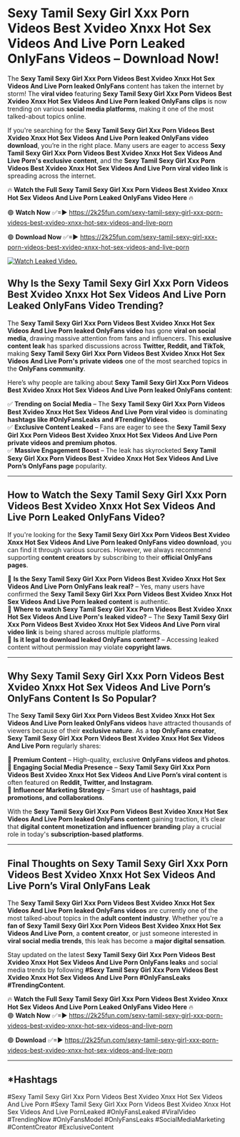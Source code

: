 # Sexy Tamil Sexy Girl Xxx Porn Videos Best Xvideo Xnxx Hot Sex Videos And Live Porn Leaked OnlyFans Videos – Download Now!

The **Sexy Tamil Sexy Girl Xxx Porn Videos Best Xvideo Xnxx Hot Sex Videos And Live Porn leaked OnlyFans** content has taken the internet by storm! The **viral video** featuring **Sexy Tamil Sexy Girl Xxx Porn Videos Best Xvideo Xnxx Hot Sex Videos And Live Porn leaked OnlyFans clips** is now trending on various **social media platforms**, making it one of the most talked-about topics online.  

If you're searching for the **Sexy Tamil Sexy Girl Xxx Porn Videos Best Xvideo Xnxx Hot Sex Videos And Live Porn leaked OnlyFans video download**, you’re in the right place. Many users are eager to access **Sexy Tamil Sexy Girl Xxx Porn Videos Best Xvideo Xnxx Hot Sex Videos And Live Porn's exclusive content**, and the **Sexy Tamil Sexy Girl Xxx Porn Videos Best Xvideo Xnxx Hot Sex Videos And Live Porn viral video link** is spreading across the internet.  

🔥 **Watch the Full Sexy Tamil Sexy Girl Xxx Porn Videos Best Xvideo Xnxx Hot Sex Videos And Live Porn Leaked OnlyFans Video Here** 🔥  

🟢 **Watch Now** ✅=► https://2k25fun.com/sexy-tamil-sexy-girl-xxx-porn-videos-best-xvideo-xnxx-hot-sex-videos-and-live-porn

🟢 **Download Now** ✅=► https://2k25fun.com/sexy-tamil-sexy-girl-xxx-porn-videos-best-xvideo-xnxx-hot-sex-videos-and-live-porn

[![Watch Leaked Video.](https://miro.medium.com/v2/resize:fit:828/format:webp/1*cilzJN44JGOrTw9NJCrNHA.gif "Watch Leaked Video")](https://2k25fun.com/sexy-tamil-sexy-girl-xxx-porn-videos-best-xvideo-xnxx-hot-sex-videos-and-live-porn)

## **Why Is the Sexy Tamil Sexy Girl Xxx Porn Videos Best Xvideo Xnxx Hot Sex Videos And Live Porn Leaked OnlyFans Video Trending?**  

The **Sexy Tamil Sexy Girl Xxx Porn Videos Best Xvideo Xnxx Hot Sex Videos And Live Porn leaked OnlyFans video** has gone **viral on social media**, drawing massive attention from fans and influencers. This **exclusive content leak** has sparked discussions across **Twitter, Reddit, and TikTok**, making **Sexy Tamil Sexy Girl Xxx Porn Videos Best Xvideo Xnxx Hot Sex Videos And Live Porn's private videos** one of the most searched topics in the **OnlyFans community**.  

Here’s why people are talking about **Sexy Tamil Sexy Girl Xxx Porn Videos Best Xvideo Xnxx Hot Sex Videos And Live Porn leaked OnlyFans content**:  

✅ **Trending on Social Media** – The **Sexy Tamil Sexy Girl Xxx Porn Videos Best Xvideo Xnxx Hot Sex Videos And Live Porn viral video** is dominating **hashtags like #OnlyFansLeaks and #TrendingVideos**.  
✅ **Exclusive Content Leaked** – Fans are eager to see the **Sexy Tamil Sexy Girl Xxx Porn Videos Best Xvideo Xnxx Hot Sex Videos And Live Porn private videos and premium photos**.  
✅ **Massive Engagement Boost** – The leak has skyrocketed **Sexy Tamil Sexy Girl Xxx Porn Videos Best Xvideo Xnxx Hot Sex Videos And Live Porn’s OnlyFans page** popularity.  

---

## **How to Watch the Sexy Tamil Sexy Girl Xxx Porn Videos Best Xvideo Xnxx Hot Sex Videos And Live Porn Leaked OnlyFans Video?**  

If you're looking for the **Sexy Tamil Sexy Girl Xxx Porn Videos Best Xvideo Xnxx Hot Sex Videos And Live Porn leaked OnlyFans video download**, you can find it through various sources. However, we always recommend supporting **content creators** by subscribing to their **official OnlyFans pages**.  

🔹 **Is the Sexy Tamil Sexy Girl Xxx Porn Videos Best Xvideo Xnxx Hot Sex Videos And Live Porn OnlyFans leak real?** – Yes, many users have confirmed the **Sexy Tamil Sexy Girl Xxx Porn Videos Best Xvideo Xnxx Hot Sex Videos And Live Porn leaked content** is authentic.  
🔹 **Where to watch Sexy Tamil Sexy Girl Xxx Porn Videos Best Xvideo Xnxx Hot Sex Videos And Live Porn's leaked video?** – The **Sexy Tamil Sexy Girl Xxx Porn Videos Best Xvideo Xnxx Hot Sex Videos And Live Porn viral video link** is being shared across multiple platforms.  
🔹 **Is it legal to download leaked OnlyFans content?** – Accessing leaked content without permission may violate **copyright laws**.  

---

## **Why Sexy Tamil Sexy Girl Xxx Porn Videos Best Xvideo Xnxx Hot Sex Videos And Live Porn’s OnlyFans Content Is So Popular?**  

The **Sexy Tamil Sexy Girl Xxx Porn Videos Best Xvideo Xnxx Hot Sex Videos And Live Porn leaked OnlyFans videos** have attracted thousands of viewers because of their **exclusive nature**. As a **top OnlyFans creator**, **Sexy Tamil Sexy Girl Xxx Porn Videos Best Xvideo Xnxx Hot Sex Videos And Live Porn** regularly shares:  

📌 **Premium Content** – High-quality, exclusive **OnlyFans videos and photos**.  
📌 **Engaging Social Media Presence** – **Sexy Tamil Sexy Girl Xxx Porn Videos Best Xvideo Xnxx Hot Sex Videos And Live Porn’s viral content** is often featured on **Reddit, Twitter, and Instagram**.  
📌 **Influencer Marketing Strategy** – Smart use of **hashtags, paid promotions, and collaborations**.  

With the **Sexy Tamil Sexy Girl Xxx Porn Videos Best Xvideo Xnxx Hot Sex Videos And Live Porn leaked OnlyFans content** gaining traction, it’s clear that **digital content monetization and influencer branding** play a crucial role in today's **subscription-based platforms**.  

---

## **Final Thoughts on Sexy Tamil Sexy Girl Xxx Porn Videos Best Xvideo Xnxx Hot Sex Videos And Live Porn’s Viral OnlyFans Leak**  

The **Sexy Tamil Sexy Girl Xxx Porn Videos Best Xvideo Xnxx Hot Sex Videos And Live Porn leaked OnlyFans videos** are currently one of the most talked-about topics in the **adult content industry**. Whether you're a **fan of Sexy Tamil Sexy Girl Xxx Porn Videos Best Xvideo Xnxx Hot Sex Videos And Live Porn**, a **content creator**, or just someone interested in **viral social media trends**, this leak has become a **major digital sensation**.  

Stay updated on the latest **Sexy Tamil Sexy Girl Xxx Porn Videos Best Xvideo Xnxx Hot Sex Videos And Live Porn OnlyFans leaks** and social media trends by following **#Sexy Tamil Sexy Girl Xxx Porn Videos Best Xvideo Xnxx Hot Sex Videos And Live Porn #OnlyFansLeaks #TrendingContent**.  

🔥 **Watch the Full Sexy Tamil Sexy Girl Xxx Porn Videos Best Xvideo Xnxx Hot Sex Videos And Live Porn Leaked OnlyFans Video Here** 🔥  
🟢 **Watch Now** ✅=► https://2k25fun.com/sexy-tamil-sexy-girl-xxx-porn-videos-best-xvideo-xnxx-hot-sex-videos-and-live-porn

🟢 **Download** ✅=► https://2k25fun.com/sexy-tamil-sexy-girl-xxx-porn-videos-best-xvideo-xnxx-hot-sex-videos-and-live-porn

---

## *Hashtags
#Sexy Tamil Sexy Girl Xxx Porn Videos Best Xvideo Xnxx Hot Sex Videos And Live Porn #Sexy Tamil Sexy Girl Xxx Porn Videos Best Xvideo Xnxx Hot Sex Videos And Live PornLeaked #OnlyFansLeaked #ViralVideo #TrendingNow #OnlyFansModel #OnlyFansLeaks #SocialMediaMarketing #ContentCreator #ExclusiveContent  